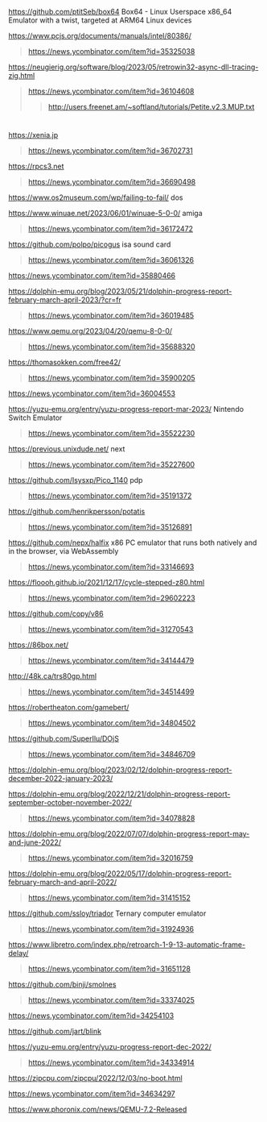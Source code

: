 https://github.com/ptitSeb/box64 Box64 - Linux Userspace x86_64 Emulator with a twist, targeted at ARM64 Linux devices

https://www.pcjs.org/documents/manuals/intel/80386/
> https://news.ycombinator.com/item?id=35325038

https://neugierig.org/software/blog/2023/05/retrowin32-async-dll-tracing-zig.html
> https://news.ycombinator.com/item?id=36104608
> > http://users.freenet.am/~softland/tutorials/Petite.v2.3.MUP.txt

#
https://xenia.jp
> https://news.ycombinator.com/item?id=36702731

https://rpcs3.net
> https://news.ycombinator.com/item?id=36690498

https://www.os2museum.com/wp/failing-to-fail/ dos

https://www.winuae.net/2023/06/01/winuae-5-0-0/ amiga
> https://news.ycombinator.com/item?id=36172472

https://github.com/polpo/picogus isa sound card
> https://news.ycombinator.com/item?id=36061326

https://news.ycombinator.com/item?id=35880466

https://dolphin-emu.org/blog/2023/05/21/dolphin-progress-report-february-march-april-2023/?cr=fr
> https://news.ycombinator.com/item?id=36019485

https://www.qemu.org/2023/04/20/qemu-8-0-0/
> https://news.ycombinator.com/item?id=35688320

https://thomasokken.com/free42/
> https://news.ycombinator.com/item?id=35900205

https://news.ycombinator.com/item?id=36004553

https://yuzu-emu.org/entry/yuzu-progress-report-mar-2023/ Nintendo Switch Emulator
> https://news.ycombinator.com/item?id=35522230

https://previous.unixdude.net/ next
> https://news.ycombinator.com/item?id=35227600

https://github.com/Isysxp/Pico_1140 pdp
> https://news.ycombinator.com/item?id=35191372

https://github.com/henrikpersson/potatis
> https://news.ycombinator.com/item?id=35126891

https://github.com/nepx/halfix x86 PC emulator that runs both natively and in the browser, via WebAssembly
> https://news.ycombinator.com/item?id=33146693

https://floooh.github.io/2021/12/17/cycle-stepped-z80.html
> https://news.ycombinator.com/item?id=29602223

https://github.com/copy/v86
> https://news.ycombinator.com/item?id=31270543

https://86box.net/
> https://news.ycombinator.com/item?id=34144479

http://48k.ca/trs80gp.html
> https://news.ycombinator.com/item?id=34514499

https://robertheaton.com/gamebert/
> https://news.ycombinator.com/item?id=34804502

https://github.com/SuperIlu/DOjS
> https://news.ycombinator.com/item?id=34846709

https://dolphin-emu.org/blog/2023/02/12/dolphin-progress-report-december-2022-january-2023/

https://dolphin-emu.org/blog/2022/12/21/dolphin-progress-report-september-october-november-2022/
> https://news.ycombinator.com/item?id=34078828

https://dolphin-emu.org/blog/2022/07/07/dolphin-progress-report-may-and-june-2022/
> https://news.ycombinator.com/item?id=32016759

https://dolphin-emu.org/blog/2022/05/17/dolphin-progress-report-february-march-and-april-2022/
> https://news.ycombinator.com/item?id=31415152

https://github.com/ssloy/triador Ternary computer emulator
> https://news.ycombinator.com/item?id=31924936

https://www.libretro.com/index.php/retroarch-1-9-13-automatic-frame-delay/
> https://news.ycombinator.com/item?id=31651128

https://github.com/binji/smolnes
> https://news.ycombinator.com/item?id=33374025

https://news.ycombinator.com/item?id=34254103

https://github.com/jart/blink

https://yuzu-emu.org/entry/yuzu-progress-report-dec-2022/
> https://news.ycombinator.com/item?id=34334914

https://zipcpu.com/zipcpu/2022/12/03/no-boot.html

https://news.ycombinator.com/item?id=34634297

https://www.phoronix.com/news/QEMU-7.2-Released